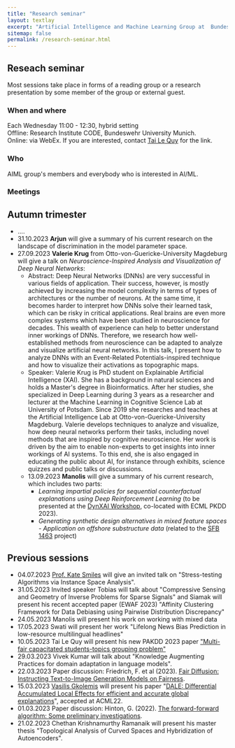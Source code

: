 ```yaml
---
title: "Research seminar"
layout: textlay
excerpt: "Artificial Intelligence and Machine Learning Group at  Bundeswehr University Munich."
sitemap: false
permalink: /research-seminar.html
---
```


## Reseach seminar
Most sessions take place in forms of a reading group or a research presentation by some member of the group or external guest. 

### When and where
Each Wednesday 11:00 - 12:30, hybrid setting <br>
Offline:  Research Institute CODE, Bundeswehr University Munich. <br>
Online: via WebEx. If you are interested, contact <a href="mailto:tai@l3s.de">Tai Le Quy</a> for the link.


### Who
AIML group's members and everybody who is interested in AI/ML.

### Meetings
<h2>Autumn trimester</h2>
<ul>
<li>....</li>
<li>31.10.2023 <b>Arjun</b> will give a summary of his current research on the landscape of discrimination in the model parameter space.
</li>
  <li>27.09.2023 <b>Valerie Krug</b> from Otto-von-Guericke-University Magdeburg will give a talk on <i>Neuroscience-Inspired Analysis and Visualization of Deep Neural Networks</i>:
  <ul>
    <li>Abstract: Deep Neural Networks (DNNs) are very successful in various fields of application. Their success, however, is mostly achieved by increasing the model complexity in terms of types of architectures or the number of neurons. At the same time, it becomes harder to interpret how DNNs solve their learned task, which can be risky in critical applications. Real brains are even more complex systems which have been studied in neuroscience for decades. This wealth of experience can help to better understand inner workings of DNNs. Therefore, we research how well-established methods from neuroscience can be adapted to analyze and visualize artificial neural networks. In this talk, I present how to analyze DNNs with an Event-Related Potentials-inspired technique and how to visualize their activations as topographic maps.
</li>
    <li>Speaker: Valerie Krug is PhD student on Explainable Artificial Intelligence (XAI). She has a background in natural sciences and holds a Master's degree in Bioinformatics. After her studies, she specialized in Deep Learning during 3 years as a researcher and lecturer at the Machine Learning in Cognitive Science Lab at University of Potsdam. Since 2019 she researches and teaches at the Artificial Intelligence Lab at Otto-von-Guericke-University Magdeburg. Valerie develops techniques to analyze and visualize, how deep neural networks perform their tasks, including novel methods that are inspired by cognitive neuroscience. Her work is driven by the aim to enable non-experts to get insights into inner workings of AI systems. To this end, she is also engaged in educating the public about AI, for instance through exhibits, science quizzes and public talks or discussions.
</li>
<li>13.09.2023 <b>Manolis</b> will give a summary of his current research, which includes two parts:
  <ul>
    <li><i>Learning impartial policies for sequential  counterfactual explanations using Deep Reinforcement Learning</i> (to be presented at the <a href="https://sites.google.com/view/dynxai-ecmlpkdd-2023/home?authuser=0" target="_new">DynXAI Workshop</a>, co-located with ECML PKDD 2023).</li>
    <li><i>Generating synthetic design alternatives in mixed feature spaces - Application on offshore substructure data</i> (related to the <a href="https://www.sfb1463.uni-hannover.de/" target="_new">SFB 1463</a> project)</li>
  </ul>
</li>
  </ul>
</li>
</ul>

<h2>Previous sessions</h2>
<ul>
<li>04.07.2023 <a href="https://katesmithmiles.wixsite.com/home" target="_new">Prof. Kate Smiles</a> will give an invited talk on "Stress-testing Algorithms via Instance Space Analysis".</li>
<li>31.05.2023 Invited speaker Tobias will talk about "Compressive Sensing and Geometry of Inverse Problems for Sparse Signals" and Siamak will present his recent accepted paper (EWAF 2023) "Affinity Clustering Framework for Data Debiasing using Pairwise Distribution Discrepancy" </li>
<li>24.05.2023 Manolis will present his work on working with mixed data </li>
<li>17.05.2023 Swati will present her work "Lifelong News Bias Prediction in low-resource multilingual headlines"</li>
<li>10.05.2023 Tai Le Quy will present his new PAKDD 2023 paper <a href = "https://doi.org/10.1007/978-3-031-33374-3_40">"Multi-fair capacitated students-topics grouping problem"</a></li>
<li>29.03.2023 Vivek Kumar will talk about "Knowledge Augmenting Practices for domain adaptation in language models".<br>
<!--<i>Abstract:</i> <small>Using superior algorithms and complex architectures in language models has successfully imparted human-like abilities to machines for specific tasks. But two significant constraints, the available training data size and the understanding of domain-specific context, hamper the pre-trained language models from optimal and reliable performance. A potential solution to tackle these limitations is to equip the language models with domain knowledge. While the commonly adopted techniques use Knowledge Graphs Embeddings (KGEs) to inject domain knowledge, we provide a Knowledge Language Model (K-LM) to use the Resource Description Framework (RDF) triples directly, extracted from world knowledge bases. The proposed model works in conjunction with Generative Pretrained Transformer (GPT-2) and Bidirectional Encoder Representations from Transformers (BERT) and uses a well-defined pipeline to select, categorize, and filter the RDF triples. In addition, we introduce heuristic methods to inject domain-specific knowledge in K-LM, leveraging knowledge graphs (KGs). We tested our approaches on the classification task within the scholarly domain using two KGs, and our results show that our proposed language model has significantly outperformed the baselines and BERT for each KG. Our experimental findings also help us conclude the importance of relevance of KG used over the quantity of injected RDF triples. Also, each of our proposed methods for injecting the RDF triples has increased the overall model’s accuracy, demonstrating that K-LM is a potential choice for domain adaptation to solve knowledge-driven problems.</small>-->
  </li>
<li>22.03.2023 Paper discussion: Friedrich, F. et al (2023). <a href="https://arxiv.org/pdf/2302.10893.pdf">Fair Diffusion: Instructing Text-to-Image Generation Models on Fairness</a>.</li>
<li>15.03.2023 <a href="https://givasile.github.io/" target="_new">Vasilis Gkolemis</a> will present his paper "<a href="https://givasile.github.io/assets/pdf/gkolemis22_dale.pdf">DALE: Differential Accumulated Local Effects for efficient and accurate global explanations</a>", accepted at ACML22.</li>
<!--<li>08.03.2023  Chethan Krishnamurthy Ramanaik will continue the discussion on the topological structures of the input space in latent representations of autoencoders.</li>-->
<li>01.03.2023 Paper discussion: Hinton, G. (2022). <a href="https://www.cs.toronto.edu/~hinton/FFA13.pdf">The forward-forward algorithm: Some preliminary investigations</a>.</li>
<li>21.02.2023 Chethan Krishnamurthy Ramanaik will present his master thesis "Topological Analysis of Curved Spaces and Hybridization of Autoencoders".</li>
</ul>
